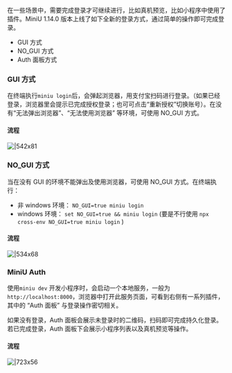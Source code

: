 在一些场景中，需要完成登录才可继续进行，比如真机预览，比如小程序中使用了插件。MiniU 1.14.0 版本上线了如下全新的登录方式，通过简单的操作即可完成登录。

- GUI 方式
- NO_GUI 方式
- Auth 面板方式

### GUI 方式

在终端执行`miniu login`后，会弹起浏览器，用支付宝扫码进行登录。（如果已经登录，浏览器里会提示已完成授权登录；也可可点击“重新授权”切换账号）。在没有“无法弹出浏览器”、“无法使用浏览器” 等环境，可使用 NO_GUI 方式。

#### 流程

![|542x81](https://cdn.nlark.com/yuque/0/2021/png/179989/1620631673065-729daa21-91d5-4717-b703-23b848489c6e.png#align=left&display=inline&height=81&margin=%5Bobject%20Object%5D&name=image.png&originHeight=162&originWidth=1084&size=47241&status=done&style=none&width=542)

### NO_GUI 方式

当在没有 GUI 的环境不能弹出及使用浏览器，可使用 NO_GUI 方式。在终端执行：

- 非 windows 环境： `NO_GUI=true miniu login`
- windows 环境： `set NO_GUI=true && miniu login` (要是不行使用 `npx cross-env NO_GUI=true miniu login` )

#### 流程

![|534x68](https://cdn.nlark.com/yuque/0/2021/png/179989/1620631663734-111ba6bc-24fe-4289-be2b-db9fa245a02d.png#align=left&display=inline&height=68&margin=%5Bobject%20Object%5D&name=image.png&originHeight=136&originWidth=1068&size=44903&status=done&style=none&width=534)

### MiniU Auth

使用`miniu dev` 开发小程序时，会启动一个本地服务，一般为`http://localhost:8000`，浏览器中打开此服务页面，可看到右侧有一系列插件，其中的 “Auth 面板” 与登录操作密切相关。

如果没有登录，Auth 面板会展示未登录时的二维码，扫码即可完成持久化登录。若已完成登录，Auth 面板下会展示小程序列表以及真机预览等操作。

#### 流程

![|723x56](https://cdn.nlark.com/yuque/0/2021/png/179989/1620631698440-16c2100b-794e-42cc-b31c-f1b05456f1f3.png#align=left&display=inline&height=69&margin=%5Bobject%20Object%5D&name=image.png&originHeight=138&originWidth=1804&size=68489&status=done&style=none&width=902)
